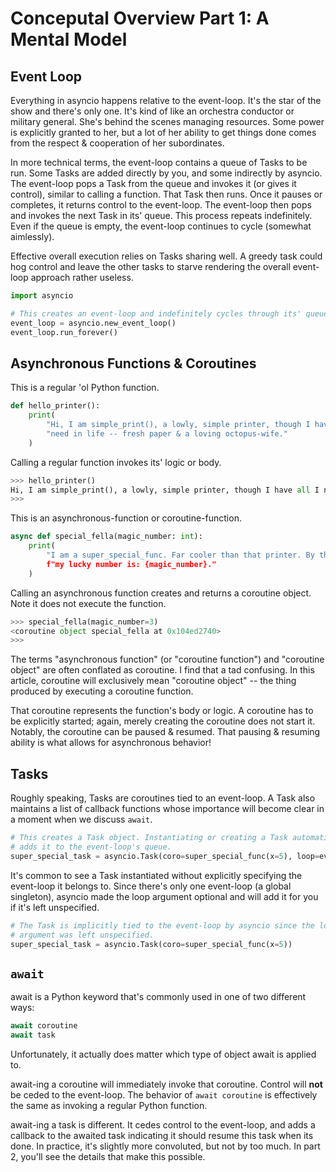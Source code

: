 # Conceputal Overview Part 1: A Mental Model

## Event Loop

Everything in asyncio happens relative to the event-loop. It's the star of the show and there's only one. It's kind of like an orchestra conductor or military general. She's behind the scenes managing resources. Some power is explicitly granted to her, but a lot of her ability to get things done comes from the respect & cooperation of her subordinates.

In more technical terms, the event-loop contains a queue of Tasks to be run. Some Tasks are added directly by you, and some indirectly by asyncio. The event-loop pops a Task from the queue and invokes it (or gives it control), similar to calling a function. That Task then runs. Once it pauses or completes, it returns control to the event-loop. The event-loop then pops and invokes the next Task in its' queue. This process repeats indefinitely. Even if the queue is empty, the event-loop continues to cycle (somewhat aimlessly).

Effective overall execution relies on Tasks sharing well. A greedy task could hog control and leave the other tasks to starve rendering the overall event-loop approach rather useless. 

```python
import asyncio

# This creates an event-loop and indefinitely cycles through its' queue of tasks.
event_loop = asyncio.new_event_loop()
event_loop.run_forever()
```

## Asynchronous Functions & Coroutines

This is a regular 'ol Python function.
```python
def hello_printer():
    print(
        "Hi, I am simple_print(), a lowly, simple printer, though I have all I "
        "need in life -- fresh paper & a loving octopus-wife."
    )
```

Calling a regular function invokes its' logic or body. 
```python
>>> hello_printer()
Hi, I am simple_print(), a lowly, simple printer, though I have all I need in life -- fresh paper & a loving octopus-wife.
>>>
```

This is an asynchronous-function or coroutine-function.
```python
async def special_fella(magic_number: int):
    print(
        "I am a super_special_func. Far cooler than that printer. By the way, 
        f"my lucky number is: {magic_number}."
    )
```

Calling an asynchronous function creates and returns a coroutine object. Note it does not execute the function.
```python
>>> special_fella(magic_number=3)
<coroutine object special_fella at 0x104ed2740>
>>> 
```

The terms "asynchronous function" (or "coroutine function") and "coroutine object" are often conflated as coroutine. I find that a tad confusing. In this article, coroutine will exclusively mean "coroutine object" -- the thing produced by executing a coroutine function.

That coroutine represents the function's body or logic. A coroutine has to be explicitly started; again, merely creating the coroutine does not start it. Notably, the coroutine can be paused & resumed. That pausing & resuming ability is what allows
for asynchronous behavior!

## Tasks

Roughly speaking, Tasks are coroutines tied to an event-loop. A Task also maintains a list of callback functions whose importance will become clear in a moment when we discuss `await`. 

```python
# This creates a Task object. Instantiating or creating a Task automatically 
# adds it to the event-loop's queue.
super_special_task = asyncio.Task(coro=super_special_func(x=5), loop=event_loop)
```

It's common to see a Task instantiated without explicitly specifying the event-loop it belongs to. Since there's only one event-loop (a global singleton), asyncio made the loop argument optional and will add it for you if it's left unspecified.
```python
# The Task is implicitly tied to the event-loop by asyncio since the loop 
# argument was left unspecified.
super_special_task = asyncio.Task(coro=super_special_func(x=5))
```

## `await`

await is a Python keyword that's commonly used in one of two different ways:
```python
await coroutine
await task
```

Unfortunately, it actually does matter which type of object await is applied to.

await-ing a coroutine will immediately invoke that coroutine. Control will **not** be ceded 
to the event-loop. The behavior of `await coroutine` is effectively the same as invoking a regular Python function.

await-ing a task is different. It cedes control to the event-loop, and adds a callback to the awaited task indicating
it should resume this task when its done. In practice, it's slightly more convoluted, but not by too much. In part 2, you'll 
see the details that make this possible.